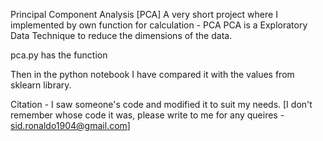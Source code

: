 Principal Component Analysis [PCA]
A very short project where I implemented by own function for calculation - PCA
PCA is a Exploratory Data Technique to reduce the dimensions of the data.

pca.py has the function

Then in the python notebook I have compared it with the values from sklearn library.

Citation - I saw someone's code and modified it to suit my needs. [I don't remember whose code it was, please write to me for any queires - sid.ronaldo1904@gmail.com]
